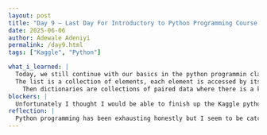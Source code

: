 ```yaml
---
layout: post
title: "Day 9 – Last Day For Introductory to Python Programming Course on Kaggle"
date: 2025-06-06
author: Adewale Adeniyi
permalink: /day9.html
tags: ["Kaggle", "Python"]

what_i_learned: |
  Today, we still continue with our basics in the python programmin class, I learned how to create a list, I learned how to use a list to create some matrix questions and answer, I also used it to perform some mathematical operations. I also learned about dictionaries, apparently there is a difference between list and dictionaries although both are used to store collections of data, but differ in their structure and usage.
  The list is a collection of elements, each element is accessed by its index which are denoted by integer position starting 0(zero).
    Then dictionaries are collections of paired data where there is a key and a value, so when the key is called or printed, the result would be the value you assigned the key. In my opinion it is very similar to just creating a variable and just giving it a value.
blockers: |
  Unfortunately I thought I would be able to finish up the Kaggle python programming introductory course but I couldn't get passed some certain questions, I did ask my mentor and he helped me out, explaining it for me in a better way, but I still need to sit and figure it out. 
reflection: |
  Python programming has been exhausting honestly but I seem to be catching on, I just wished my understanding of this programming was faster, I still have some topic to revist and complete, hopefully I would be able to complete the introductory course and get my certificate over the weekend. Thanks to my teammates too, they also helped me to understand some concepts since they have better programming background than me.
---
```

